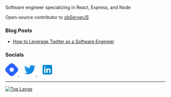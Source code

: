 Software engineer specializing in React, Express, and Node

Open-source contributor to [obServerJS](https://www.observerjs.com/)

### Blog Posts 
- [How to Leverage Twitter as a Software Engineer](https://ashleypean.hashnode.dev/how-to-leverage-twitter-as-a-software-engineer)

### Socials
<a href = "https://ashleypean.hashnode.dev/">
  <img src="img/hashnode-logo.png" height="40px" width="40px">
</a>
&nbsp;&nbsp;
<a href = "https://twitter.com/ashleypeandev">
  <img src="img/twitter.svg" height="40px" width="40px">
</a>
&nbsp;&nbsp;
<a href = "https://www.linkedin.com/in/ashley-pean/">
  <img src="img/linkedin.svg" height="40px" width="40px">
</a>

---

[![Top Langs](https://github-readme-stats.vercel.app/api/top-langs/?username=ashleypean&layout=compact&theme=midnight-purple&hide_border=true)](https://github.com/ashleypean/github-readme-stats)
